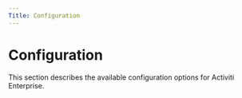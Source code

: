 ```yaml
---
Title: Configuration
---
```


# Configuration

This section describes the available configuration options for Activiti Enterprise.
